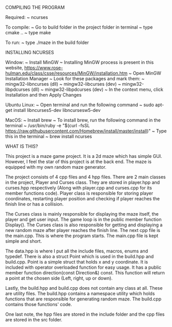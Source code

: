 COMPILING THE PROGRAM

Required: 
~ ncurses

To compile:
~ Go to build folder in the project folder in terminal
~ type cmake ..
~ type make

To run:
~ type ./maze in the build folder


INSTALLING NCURSES

Window:
~ Install MinGW
    ~ Installing MinGW process is present in this website, https://www.rose-hulman.edu/class/csse/resources/MinGW/installation.htm
~ Open MinGW Installation Manager
~ Look for these packages and mark them:
    ~ mingw32-libncurses (dll)
    ~ mingw32-libcurses (dev)
    ~ mingw32-libpdcurses (dll)
    ~ mingw32-libpdcurses (dev)
~ In the context menu, click Installation and then Apply Changes

Ubuntu Linux:
~ Open terminal and run the following command
    ~ sudo apt-get install libncurses5-dev libncursesw5-dev

MacOS:
~ Install brew
    ~ To install brew, run the following command in the terminal
        ~ /usr/bin/ruby -e "$(curl -fsSL ​https://raw.githubusercontent.com/Homebrew/install/master/install​)"
~ Type this in the terminal
    ~ brew install ncurses


WHAT IS THIS?

This project is a maze game project. It is a 2d maze which has simple GUI. However, I feel the star of this project is at the back end. The maze is equipped with my own random maze generator. 

The project consists of 4 cpp files and 4 hpp files. There are 2 main classes in the project, Player and Curses class. They are stored in player.hpp and curses.hpp respectively (Along with player.cpp and curses.cpp for its member functions code). Player class is responsible for storing player coordinates, restarting player position and checking if player reaches the finish line or has a collision. 

The Curses class is mainly responsible for displaying the maze itself, the player and get user input. The game loop is in the public member function Display(). The Curses class is also responsible for getting and displaying a new random maze after player reaches the finish line. The next cpp file is the main.cpp. This is where the program starts. The main.cpp file is kept simple and short.

The data.hpp is where I put all the include files, macros, enums and typedef. There is also a struct Point which is used in the build.hpp and build.cpp. Point is a simple struct that holds x and y coordinate. It is included with operator overloaded function for easy usage. It has a public member function direction(const Direction&) const. This function will return a point at the chosen side (Left, right, up or down).

Lastly, the build.hpp and build.cpp does not contain any class at all. These are utility files. The build.hpp contains a namespace utility which holds functions that are responsible for generating random maze. The build.cpp contains those functions' code. 

One last note, the hpp files are stored in the include folder and the cpp files are stored in the src folder.
